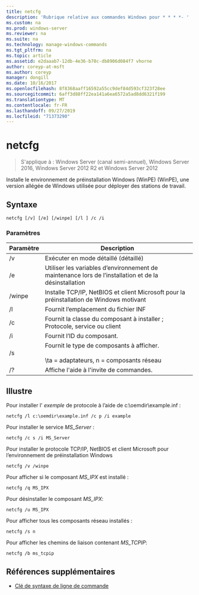 ```yaml
---
title: netcfg
description: 'Rubrique relative aux commandes Windows pour * * * *- '
ms.custom: na
ms.prod: windows-server
ms.reviewer: na
ms.suite: na
ms.technology: manage-windows-commands
ms.tgt_pltfrm: na
ms.topic: article
ms.assetid: e2daaab7-12db-4e36-b70c-db8906d084f7 vhorne
author: coreyp-at-msft
ms.author: coreyp
manager: dongill
ms.date: 10/16/2017
ms.openlocfilehash: 8f8368aaff16592a55cc9def84d593cf323f28ee
ms.sourcegitcommit: 6aff3d88ff22ea141a6ea6572a5ad8dd6321f199
ms.translationtype: MT
ms.contentlocale: fr-FR
ms.lasthandoff: 09/27/2019
ms.locfileid: "71373290"
---
```

# <a name="netcfg"></a>netcfg

>S'applique à : Windows Server (canal semi-annuel), Windows Server 2016, Windows Server 2012 R2 et Windows Server 2012

Installe le environnement de préinstallation Windows (WinPE) (WinPE), une version allégée de Windows utilisée pour déployer des stations de travail.   
## <a name="syntax"></a>Syntaxe  
```  
netcfg [/v] [/e] [/winpe] [/l ] /c /i  
```  
### <a name="parameters"></a>Paramètres  
|Paramètre|Description|  
|-------|--------|  
|/v|Exécuter en mode détaillé (détaillé)|  
|/e|Utiliser les variables d’environnement de maintenance lors de l’installation et de la désinstallation|  
|/winpe|Installe TCP/IP, NetBIOS et client Microsoft pour la préinstallation de Windows motivant|  
|/l|Fournit l’emplacement du fichier INF|  
|/c|Fournit la classe du composant à installer ; Protocole, service ou client|  
|/i|Fournit l’ID du composant.|  
|/s|Fournit le type de composants à afficher.<br /><br />\ta = adaptateurs, n = composants réseau|  
|/?|Affiche l'aide à l'invite de commandes.|  
## <a name="BKMK_Examples"></a>Illustre  
Pour installer l' *exemple* de protocole à l’aide de c:\oemdir\example.inf :  
```  
netcfg /l c:\oemdir\example.inf /c p /i example  
```  
Pour installer le service *MS_Server* :  
```  
netcfg /c s /i MS_Server  
```  
Pour installer le protocole TCP/IP, NetBIOS et client Microsoft pour l’environnement de préinstallation Windows  
```  
netcfg /v /winpe  
```  
Pour afficher si le composant *MS_IPX* est installé :  
```  
netcfg /q MS_IPX  
```  
Pour désinstaller le composant *MS_IPX*:  
```  
netcfg /u MS_IPX  
```  
Pour afficher tous les composants réseau installés :  
```  
netcfg /s n  
```  
Pour afficher les chemins de liaison contenant *MS_TCPIP*:  
```  
netcfg /b ms_tcpip  
```  
## <a name="additional-references"></a>Références supplémentaires  
-   [Clé de syntaxe de ligne de commande](command-line-syntax-key.md)  
